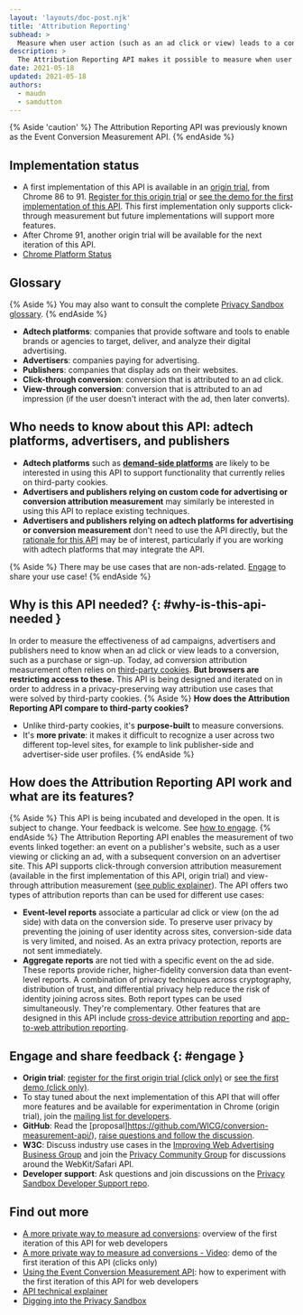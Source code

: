 ```yaml
---
layout: 'layouts/doc-post.njk'
title: 'Attribution Reporting'
subhead: >
  Measure when user action (such as an ad click or view) leads to a conversion, without using cross-site identifiers.
description: >
  The Attribution Reporting API makes it possible to measure when user action (such as an ad click or view) leads to a conversion, without using cross-site identifiers.
date: 2021-05-18
updated: 2021-05-18
authors:
  - maudn
  - samdutton
---
```


{% Aside 'caution' %}
The Attribution Reporting API was previously known as the Event Conversion Measurement API.
{% endAside %}

## Implementation status

- A first implementation of this API is available in an [origin trial](https://web.dev/origin-trials/), from Chrome 86 to 91. [Register for this origin trial](https://developer.chrome.com/origintrials/#/view_trial/3411476717733150721) or [see the demo for the first implementation of this API](https://goo.gle/demo-event-level-conversion-measurement-api). This first implementation only supports click-through measurement but future implementations will support more features.
- After Chrome 91, another origin trial will be available for the next iteration of this API.
- [Chrome Platform Status](https://www.chromestatus.com/feature/6412002824028160)

## Glossary

{% Aside %}
You may also want to consult the complete [Privacy Sandbox glossary](/docs/privacy-sandbox/glossary/).
{% endAside %}

- **Adtech platforms**: companies that provide software and tools to enable brands or agencies to
  target, deliver, and analyze their digital advertising.
- **Advertisers**: companies paying for advertising.
- **Publishers**: companies that display ads on their websites.
- **Click-through conversion**: conversion that is attributed to an ad click.
- **View-through conversion**: conversion that is attributed to an ad impression (if the user doesn't interact with the ad, then later converts).

## Who needs to know about this API: adtech platforms, advertisers, and publishers

- **Adtech platforms** such as **[demand-side
  platforms](https://en.wikipedia.org/wiki/Demand-side_platform)** are likely to be interested in
  using this API to support functionality that currently relies on third-party cookies.
- **Advertisers and publishers relying on custom code for advertising or conversion attribution measurement**
  may similarly be interested in using this API to replace existing techniques.
- **Advertisers and publishers relying on adtech platforms for advertising or conversion
  measurement** don't need to use the API directly, but the
  [rationale for this API](#why-is-this-api-needed) may be of
  interest, particularly if you are working with adtech platforms that may integrate the API.

{% Aside %}
There may be use cases that are non-ads-related. [Engage](#engage) to share your use case!
{% endAside %}

## Why is this API needed? {: #why-is-this-api-needed }

In order to measure the effectiveness of ad campaigns, advertisers and publishers need to know when an ad click or view leads to a conversion, such as a purchase or sign-up.
Today, ad conversion attribution measurement often relies on [third-party cookies](https://developer.mozilla.org/en-US/docs/Web/HTTP/Cookies#Third-party_cookies). **But browsers are restricting access to these.**
This API is being designed and iterated on in order to address in a privacy-preserving way attribution use cases that were solved by third-party cookies.
{% Aside %}
**How does the Attribution Reporting API compare to third-party cookies?**

- Unlike third-party cookies, it's **purpose-built** to measure conversions.
- It's **more private**: it makes it difficult to recognize a user across two different top-level
  sites, for example to link publisher-side and advertiser-side user profiles.
  {% endAside %}

## How does the Attribution Reporting API work and what are its features?

{% Aside %}
This API is being incubated and developed in the open. It is subject to change. Your feedback is welcome. See [how to engage](#engage).
{% endAside %}
The Attribution Reporting API enables the measurement of two events linked together: an event on a publisher's website, such as a user viewing or clicking an ad, with a subsequent conversion on an advertiser site.
This API supports click-through conversion attribution measurement (available in the first implementation of this API, origin trial) and view-through attribution measurement ([see public explainer](https://github.com/WICG/conversion-measurement-api/blob/main/event_attribution_reporting.md)).
The API offers two types of attribution reports than can be used for different use cases:

- **Event-level reports** associate a particular ad click or view (on the ad side) with data on the conversion side. To preserve user privacy by preventing the joining of user identity across sites, conversion-side data is very limited, and noised. As an extra privacy protection, reports are not sent immediately.
- **Aggregate reports** are not tied with a specific event on the ad side. These reports provide richer, higher-fidelity conversion data than event-level reports. A combination of privacy techniques across cryptography, distribution of trust, and differential privacy help reduce the risk of identity joining across sites.
  Both report types can be used simultaneously. They're complementary.
  Other features that are designed in this API include [cross-device attribution reporting](https://github.com/WICG/conversion-measurement-api/blob/main/cross_device.md) and [app-to-web attribution reporting](https://github.com/WICG/conversion-measurement-api/blob/main/app_to_web.md).

## Engage and share feedback {: #engage }

- **Origin trial**: [register for the first origin trial (click only)](https://developer.chrome.com/origintrials/#/view_trial/3411476717733150721) or [see the first demo (click only)](https://goo.gle/demo-event-level-conversion-measurement-api).
- To stay tuned about the next implementation of this API that will offer more features and be available for experimentation in Chrome (origin trial), join the [mailing list for developers](https://groups.google.com/u/1/a/chromium.org/g/attribution-reporting-api-dev).
- **GitHub**: Read the [proposal]https://github.com/WICG/conversion-measurement-api/), [raise questions and follow the discussion](https://github.com/WICG/conversion-measurement-api/issues).
- **W3C**: Discuss industry use cases in the [Improving Web Advertising Business&nbsp;Group](https://www.w3.org/community/web-adv/participants) and join the [Privacy Community Group](https://www.w3.org/community/privacycg/) for discussions around the WebKit/Safari API.
- **Developer support**: Ask questions and join discussions on the
  [Privacy Sandbox Developer Support repo](https://github.com/GoogleChromeLabs/privacy-sandbox-dev-support).

## Find out more

- [A more private way to measure ad conversions](https://web.dev/conversion-measurement/): overview of the first iteration of this API for web developers
- [A more private way to measure ad conversions - Video](https://www.youtube.com/watch?v=jcDfOoWwZcM): demo of the first iteration of this API (clicks only)
- [Using the Event Conversion Measurement API](https://web.dev/using-conversion-measurement/): how to experiment with the first iteration of this API for web developers
- [API technical explainer](https://github.com/WICG/conversion-measurement-api/)
- [Digging into the Privacy Sandbox](https://web.dev/digging-into-the-privacy-sandbox)
